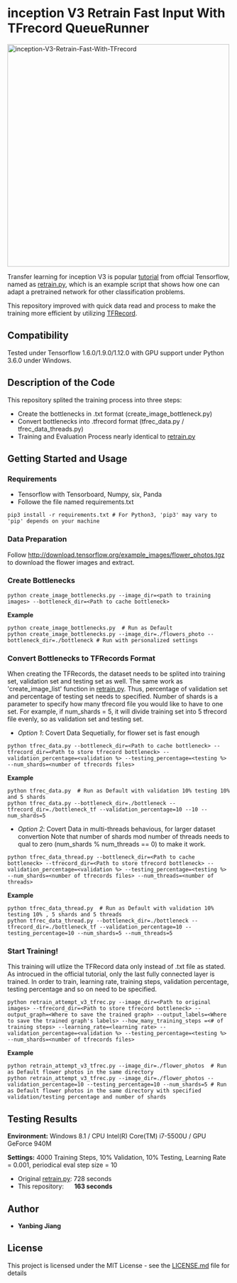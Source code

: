 # inception V3 Retrain Fast Input With TFrecord QueueRunner

<img src="https://socialify.git.ci/YanbingJiang/inception-V3-Retrain-Fast-With-TFrecord/image?font=Raleway&language=1&logo=https%3A%2F%2Fwww.vectorlogo.zone%2Flogos%2Ftensorflow%2Ftensorflow-icon.svg&name=1&pattern=Overlapping%20Hexagons&theme=Auto" alt="inception-V3-Retrain-Fast-With-TFrecord" width="500" />

Transfer learning for inception V3 is popular [tutorial](https://www.tensorflow.org/hub/tutorials/image_retraining) from offcial Tensorflow, named as  [retrain.py](https://github.com/tensorflow/hub/blob/master/examples/image_retraining/retrain.py), which is an example script that shows how one can adapt a pretrained network for other classification problems. 

This repository improved with quick data read and process to make the training more efficient by utilizing [TFRecord](https://www.tensorflow.org/tutorials/load_data/tf_records).

## Compatibility
Tested under Tensorflow 1.6.0/1.9.0/1.12.0 with GPU support under Python 3.6.0 under Windows.

## Description of the Code
This repository splited the training process into three steps:
* Create the bottlenecks in .txt format (create_image_bottleneck.py)
* Convert bottlenecks into .tfrecord format (tfrec_data.py / tfrec_data_threads.py)
* Training and Evaluation Process nearly identical to [retrain.py](https://github.com/tensorflow/hub/blob/master/examples/image_retraining/retrain.py)

## Getting Started and Usage

### Requirements
* Tensorflow with Tensorboard, Numpy, six, Panda
* Followe the file named requirements.txt
```shell
pip3 install -r requirements.txt # For Python3, 'pip3' may vary to 'pip' depends on your machine
```

### Data Preparation
Follow http://download.tensorflow.org/example_images/flower_photos.tgz to download the flower images and extract.

### Create Bottlenecks
```shell
python create_image_bottlenecks.py --image_dir=<path to training images> --bottleneck_dir=<Path to cache bottleneck>
```
**Example**
```shell
python create_image_bottlenecks.py  # Run as Default
python create_image_bottlenecks.py --image_dir=./flowers_photo --bottleneck_dir=./bottleneck # Run with personalized settings
```

### Convert Bottlenecks to TFRecords Format
When creating the TFRecords, the dataset needs to be splited into training set, validation set and testing set as well. The same work as 'create_image_list' function in [retrain.py](https://github.com/tensorflow/hub/blob/master/examples/image_retraining/retrain.py). Thus, percentage of validation set and percentage of testing set needs to specified. Number of shards is a parameter to specify how many tfrecord file you would like to have to one set. For example, if num_shards = 5, it will divide training set into 5 tfrecord file evenly, so as validation set and testing set.

* *Option 1*: Covert Data Sequetially, for flower set is fast enough
```shell
python tfrec_data.py --bottleneck_dir=<Path to cache bottleneck> --tfrecord_dir=<Path to store tfrecord bottleneck> --validation_percentage=<validation %> --testing_percentage=<testing %> --num_shards=<number of tfrecords files>
```
**Example**
```shell
python tfrec_data.py  # Run as Default with validation 10% testing 10% and 5 shards
python tfrec_data.py --bottleneck_dir=./bottleneck --tfrecord_dir=./bottleneck_tf --validation_percentage=10 --10 --num_shards=5
```

* *Option 2*: Covert Data in multi-threads behavious, for larger dataset convertion
Note that number of shards mod number of threads needs to qual to zero (num_shards % num_threads == 0) to make it work.
```shell
python tfrec_data_thread.py --bottleneck_dir=<Path to cache bottleneck> --tfrecord_dir=<Path to store tfrecord bottleneck> --validation_percentage=<validation %> --testing_percentage=<testing %> --num_shards=<number of tfrecords files> --num_threads=<number of threads>
```
**Example**
```shell
python tfrec_data_thread.py  # Run as Default with validation 10% testing 10% , 5 shards and 5 threads
python tfrec_data_thread.py --bottleneck_dir=./bottleneck --tfrecord_dir=./bottleneck_tf --validation_percentage=10 --testing_percentage=10 --num_shards=5 --num_threads=5
```

### Start Training!
This training will utlize the TFRecord data only instead of .txt file as stated. As introcued in the official tutorial, only the last fully connected layer is trained. In order to train, learning rate, training steps, validation percentage, testing percentage and so on need to be specified.

```shell
python retrain_attempt_v3_tfrec.py --image_dir=<Path to original images> --tfrecord_dir=<Path to store tfrecord bottleneck> --output_graph=<Where to save the trained graph> --output_labels=<Where to save the trained graph's labels> --how_many_training_steps =<# of training steps> --learning_rate=<learning rate> --validation_percentage=<validation %> --testing_percentage=<testing %> --num_shards=<number of tfrecords files>
```
**Example**
```shell
python retrain_attempt_v3_tfrec.py --image_dir=./flower_photos  # Run as Default flower photos in the same directory
python retrain_attempt_v3_tfrec.py --image_dir=./flower_photos --validation_percentage=10 --testing_percentage=10 --num_shards=5 # Run as Default flower photos in the same directory with specified validation/testing percentage and number of shards
```

## Testing Results

**Environment:** Windows 8.1 / CPU Intel(R) Core(TM) i7-5500U / GPU GeForce 940M

**Settings:** 4000 Training Steps, 10% Validation, 10% Testing, Learning Rate = 0.001, periodical eval step size = 10
* Original [retrain.py](https://github.com/tensorflow/hub/blob/master/examples/image_retraining/retrain.py): 728 seconds
* This repository: &nbsp;&nbsp;&nbsp;&nbsp; **163 seconds**

## Author

* **Yanbing Jiang**

## License
This project is licensed under the MIT License - see the [LICENSE.md](https://github.com/YanbingJiang/inception-V3-Retrain-Fast-With-TFrecord/blob/master/LICENSE) file for details
